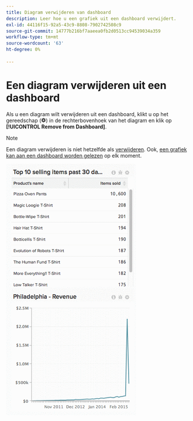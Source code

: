```yaml
---
title: Diagram verwijderen van dashboard
description: Leer hoe u een grafiek uit een dashboard verwijdert.
exl-id: 44116f15-92a5-43c9-8808-7902742508c9
source-git-commit: 14777b216bf7aaeea0fb2d0513cc94539034a359
workflow-type: tm+mt
source-wordcount: '63'
ht-degree: 0%

---
```


# Een diagram verwijderen uit een dashboard

Als u een diagram wilt verwijderen uit een dashboard, klikt u op het gereedschap (![](../../assets/gear-icon.png)) in de rechterbovenhoek van het diagram en klik op **[!UICONTROL Remove from Dashboard]**.

>[!NOTE]
>
>Een diagram verwijderen is niet hetzelfde als [verwijderen](../../data-user/dashboards/delete-chart.md). Ook, [een grafiek kan aan een dashboard worden gelezen](../../data-user/dashboards/add-charts-dashboard.md) op elk moment.

![diagram verwijderen](../../assets/Removing_Charts_from_Dashboards.gif)
